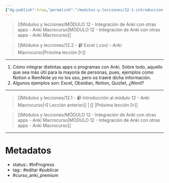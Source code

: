 ```yaml
---
{"dg-publish":true,"permalink":"/modulos-y-lecciones/12-1-introduccion-al-modulo-12-anki-macrocurso/","noteIcon":"","updated":"2024-05-15T22:20:31.850+02:00"}
---
```



> [[Módulos y lecciones/MÓDULO 12 - Integración de Anki con otras apps - Anki Macrocurso\|MÓDULO 12 - Integración de Anki con otras apps - Anki Macrocurso]]

> [[Módulos y lecciones/12.2 - 📹 Excel (.csv) - Anki Macrocurso\|Próxima lección ▷]]

---

1. Cómo integrar distintas apps o programas con Anki. Sobre todo, aquello que sea más útil para la mayoría de personas, pues, ejemplos como Notion o RemNote yo no los uso, pero os traeré dicha información.
2. Algunos ejemplos son: Excel, Obsidian, Notion, Quizlet, ¿Word?

---

> [[Módulos y lecciones/12.1 - 📹 Introducción al módulo 12 - Anki Macrocurso\|◁ Lección anterior]] | [[ \|Próxima lección ▷]]

> [[Módulos y lecciones/MÓDULO 12 - Integración de Anki con otras apps - Anki Macrocurso\|MÓDULO 12 - Integración de Anki con otras apps - Anki Macrocurso]]

---

# Metadatos
- status:: #InProgress  
- tag:: #editar #publicar 
- #curso_anki_premium
